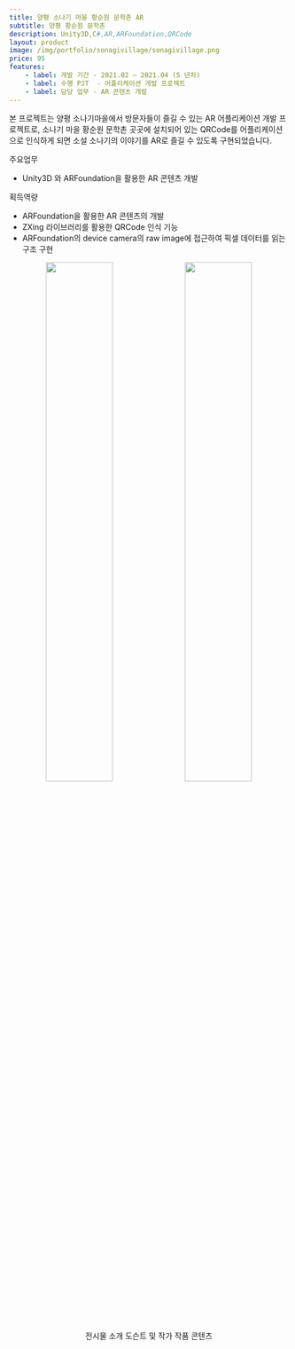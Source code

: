 ```yaml
---
title: 양평 소나기 마을 황순원 문학촌 AR
subtitle: 양평 황순원 문학촌
description: Unity3D,C#,AR,ARFoundation,QRCode
layout: product
image: /img/portfolio/sonagivillage/sonagivillage.png
price: 95
features:
    - label: 개발 기간 - 2021.02 – 2021.04 (5 년차)
    - label: 수행 PJT  - 어플리케이션 개발 프로젝트    
    - label: 담당 업무 - AR 콘텐츠 개발  
---
```


본 프로젝트는 양평 소나기마을에서 방문자들이 즐길 수 있는 AR 어플리케이션 개발 프로젝트로, 소나기 마을 황순원 문학촌 곳곳에 설치되어 있는 QRCode를 어플리케이션으로 인식하게 되면 소설 소나기의 이야기를 AR로 즐길 수 있도록 구현되었습니다.  


주요업무  
- Unity3D 와 ARFoundation을 활용한 AR 콘텐츠 개발  
  
획득역량  
- ARFoundation을 활용한 AR 콘텐츠의 개발    
- ZXing 라이브러리를 활용한 QRCode 인식 기능  
- ARFoundation의 device camera의 raw image에 접근하여 픽셀 데이터를 읽는 구조 구현
   
  
<p align="center">
<img src="/img/portfolio/sonagivillage/sonagivillage01.jpg" width="49%">
<img src="/img/portfolio/sonagivillage/sonagivillage02.jpg" width="49%">
<figcaption align="center">전시물 소개 도슨트 및 작가 작품 콘텐츠</figcaption>
</p>
<br/>
 


